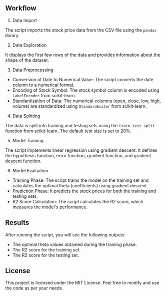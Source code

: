
## Workflow

1. Data Import

The script imports the stock price data from the CSV file using the `pandas` library.

2. Data Exploration

It displays the first few rows of the data and provides information about the shape of the dataset.

3. Data Preprocessing

- Conversion of Date to Numerical Value: The script converts the date column to a numerical format.
- Encoding of Stock Symbol: The stock symbol column is encoded using `LabelEncoder` from scikit-learn.
- Standardization of Data: The numerical columns (open, close, low, high, volume) are standardized using `StandardScaler` from scikit-learn.

4. Data Splitting

The data is split into training and testing sets using the `train_test_split` function from scikit-learn. The default test size is set to 20%.

5. Model Training

The script implements linear regression using gradient descent. It defines the hypothesis function, error function, gradient function, and gradient descent function.

6. Model Evaluation

- Training Phase: The script trains the model on the training set and calculates the optimal theta (coefficients) using gradient descent.
- Prediction Phase: It predicts the stock prices for both the training and testing sets.
- R2 Score Calculation: The script calculates the R2 score, which measures the model's performance.

## Results

After running the script, you will see the following outputs:

- The optimal theta values obtained during the training phase.
- The R2 score for the training set.
- The R2 score for the testing set.

## License

This project is licensed under the MIT License. Feel free to modify and use the code as per your needs.

